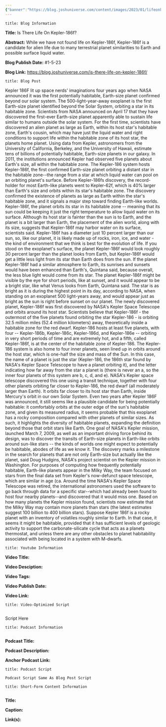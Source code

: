 ```yaml
---
{"banner":"https://blog.joshuniverse.com/content/images/2023/01/lifeonkepler186f.png","banner_x":0.5,"dg-publish":true,"permalink":"/blog/is-there-life-on-kepler-186f/","dgPassFrontmatter":true,"noteIcon":"","created":"","updated":""}
---
```


```ad-info
title: Blog Information
```

**Title:** Is There Life On Kepler-186f?

**Abstract:** While we have not found life on Kepler-186f, Kepler-186f is a candidate for alien life due to many terrestrial planet similarities to Earth and possible surface liquid water.

**Blog Publish Date:** #1-5-23

**Blog Link:** https://blog.joshuniverse.com/is-there-life-on-kepler-186f/

```ad-abstract
title: Blog Post
```

Kepler 186F lit up space nerds' imaginations four years ago when NASA announced it was the first potentially habitable, Earth-size planet confirmed beyond our solar system. The 500-light-year-away exoplanet is the first Earth-size planet identified beyond the Solar System, orbiting a star in its habitable zone. Scientists from NASA announced on April 17 that they have discovered the first-ever Earth-size planet apparently able to sustain life similar to humans outside the solar system.
For the first time, scientists have discovered an alien planet as large as Earth, within its host star's habitable zone, Earth's cousin, which may have just the liquid water and right conditions to support life within the habitable zone of its host star, the planets home planet. Using data from Kepler, astronomers from the University of California, Berkeley, and the University of Hawaii, estimate tens of billions of potentially habitable, Earth-size planets in our galaxy. In 2011, the institutions announced Kepler had observed five planets about Earth's size, all within the habitable zone.
The Kepler-186 system hosts Kepler-186f, the first confirmed Earth-size planet orbiting a distant star in the habitable zone--the range from a star at which liquid water can pool on an orbiting planet's surface. Before Kepler-186fs discovery, the record-holder for most Earth-like planets went to Kepler-62f, which is 40% larger than Earth's size and orbits within its star's habitable zone. The discovery confirmed the existence of planets as large as Earth within the star's habitable zone, and it signals a major step toward finding Earth-like worlds.
Kepler-186f, the planet orbits its star in its habitable zone -- meaning that its sun could be keeping it just the right temperature to allow liquid water on its surface. Although its host star is fainter than the sun is to Earth, and the planet is a bit larger than Earth, the placement of the alien world, along with its size, suggests that Kepler-186f may harbor water on its surface, scientists said. Kepler-186f has a diameter just 10 percent larger than our sun, so, like our planet, it is likely made up of rocks, iron, ice, and water - the kind of environment that we think is best for the evolution of life.
If you stood on the exoplanet's surface, the planet Kepler-186f would look roughly 30 percent larger than the planet looks from Earth, but Kepler-186f would get a little less light from its star than Earth does from the sun. If the planet Kepler-186f had a similar atmosphere to Earth, its sunrises and sunsets would have been enhanced than Earth's, Quintana said, because overall, the less blue light would come from its star. The planet Kepler-186f might be visible by the eye for short periods, like at sunset, and it would appear to be a bright star, like what Venus looks from Earth, Quintana said.
The star is as bright as it is during the highest point in its day, according to NASA, when standing on an exoplanet 500 light-years away, and would appear just as bright as the sun is right before sunset on our planet. The newly discovered planet, Kepler-186f was first discovered by NASA's Kepler Space Telescope and orbits around its host star. Scientists believe that Kepler-186f - the outermost of the five planets found orbiting the star Kepler-186 - is orbiting 32.5 million miles (52.4 million kilometers) away, theoretically inside a habitable zone for the red dwarf.
Kepler-186 hosts at least five planets, with four -- Kepler-186b, Kepler-186c, Kepler-186d, and Kepler-186e -- orbiting in very short periods of time and are extremely hot, and a fifth, called Kepler-186f, is at the center of the habitable zone of Kepler-186. The Kepler-186 system is also home to four inner planets, seen lined up in orbits around the host star, which is one-half the size and mass of the Sun. In this case, the name of a planet is just the star (Kepler-186, the 186th star found by NASA's Kepler Space Telescope to have a planet orbiting it), and the letter indicating how far away from the star a planet is (there is never an a, so the inner four planets of this system are b, c, d, and e).
NASA's Kepler space telescope discovered this one using a transit technique, together with four other planets orbiting far closer to Kepler-186, the red dwarf (all moderately larger than Earth). It orbits far closer to its host star than Earth, inside Mercury's orbit in our own Solar System. Even two years after Kepler 186F was announced, it still seems like a plausible candidate for being potentially habitable: it comfortably orbits at the outer edge of the sun's habitable zone, and given its measured radius, it seems probable that this exoplanet has a rocky composition compared with other planets of similar sizes.
As such, it highlights the diversity of habitable planets, expanding the definition beyond those that orbit stars like Earth. One goal of NASA's Kepler mission, launched March 7, 2009, as well as an important driving force behind its design, was to discover the transits of Earth-size planets in Earth-like orbits around sun-like stars -- the kinds of worlds one might expect to potentially be habitable, abodes of life as we know it. The discovery marks a milestone in the search for planets that are not only Earth-size but actually like the planet, said Doug Hudgins, NASA's project scientist on the Kepler mission in Washington.
For purposes of computing how frequently potentially habitable, Earth-like planets appear in the Milky Way, the team focused on stars from the final data set from Kepler's now-defunct space telescope, which are similar in age (ca. Around the time NASA's Kepler Space Telescope was retired, the international astronomers used the software to go back through data for a specific star--which had already been found to host four nearby planets--and discovered that it would miss one. Based on how many planets the Kepler mission found, scientists now estimate that the Milky Way may contain more planets than stars (the latest estimates suggest 100 billion to 400 billion stars).
Suppose Kepler 186f is a rocky planet with an inventory of volatiles roughly similar to Earth. In that case, it seems it might be habitable, provided that it has sufficient levels of geologic activity to support the carbonate-silicate cycle that acts as a planets thermostat, and unless there are any other obstacles to planet habitability associated with being located in a system with M-dwarfs.

```ad-info
title: Youtube Information
```

**Video Title:**

**Video Desciption:**

**Video Tags:**

**Video Publish Date:**

**Video Link:**

```ad-abstract
title: Video-Optimized Script


```

Script Here

```ad-info
title: Podcast Information


```

**Podcast Title:**

**Podcast Description:**

**Anchor Podcast Link:**

```ad-info
title: Podcast Script

Podcast Script Same As Blog Post Script

```


```ad-info
title: Short-Form Content Information


```

**Title:**

**Caption:**

**Link(s):**

